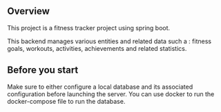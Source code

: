 ## Overview
This project is a fitness tracker project using spring boot.

This backend manages various entities and related data such a : fitness goals, workouts, activities, achievements and related statistics.

## Before you start

Make sure to either configure a local database and its associated configuration before launching the server.
You can use docker to run the docker-compose file to run the database.